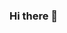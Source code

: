 ### Hi there 👋

<!--
**000sohaibahmad/000sohaibahmad** is a ✨ _special_ ✨ repository because its `README.md` (this file) appears on your GitHub profile.

Here are some ideas to get you started:

- 🔭 I’m currently working on Website development 
- 🌱 I’m currently learning CSS, JavaScript, Jquery, Bootstrap, PHP, My SQL
- 👯 I’m looking to collaborate on Website develment
- 🤔 I’m looking for help with Website development
- 💬 Ask me about ...
- 📫 How to reach me: Email: sohaibahmad614@gmail.com, Contact: 03030097913
- 😄 Pronouns: ...
- ⚡ Fun fact: The strongest muscle in the body is the tongue
-->
